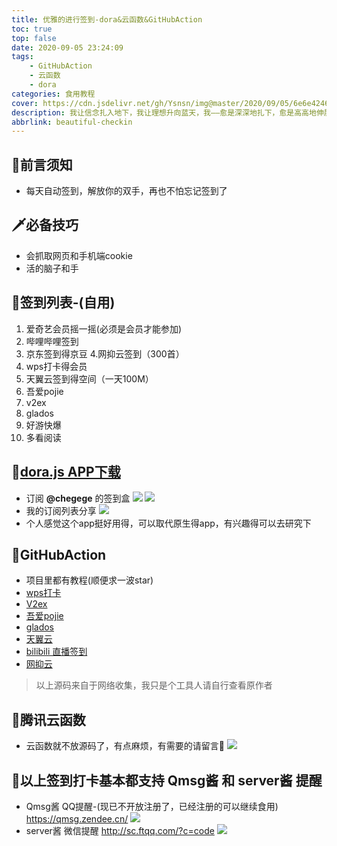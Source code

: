```yaml
---
title: 优雅的进行签到-dora&云函数&GitHubAction
toc: true
top: false
date: 2020-09-05 23:24:09
tags: 
    - GitHubAction
    - 云函数
    - dora
categories: 食用教程
cover: https://cdn.jsdelivr.net/gh/Ysnsn/img@master/2020/09/05/6e6e424698c4ba35ab2c61d0f34355cd.png
description: 我让信念扎入地下，我让理想升向蓝天，我——愈是深深地扎下，愈是高高地伸展，愈是同泥土为伍，愈是有云彩作伴。
abbrlink: beautiful-checkin
---
```


## 🎈前言须知
- 每天自动签到，解放你的双手，再也不怕忘记签到了

## 🗡必备技巧
- 会抓取网页和手机端cookie
- 活的脑子和手

## 📑签到列表-(自用)
1. 爱奇艺会员摇一摇(必须是会员才能参加)
2. 哔哩哔哩签到
3. 京东签到得京豆
4.网抑云签到（300首）
5. wps打卡得会员
6. 天翼云签到得空间（一天100M）
7. 吾爱pojie
8. v2ex
9. glados
10. 好游快爆
11. 多看阅读


## 💊[dora.js APP下载](https://www.coolapk.com/apk/com.linroid.dora)
- 订阅 **@chegege** 的签到盒
![](https://cdn.jsdelivr.net/gh/Ysnsn/img@master/2020/09/05/3b82acaff90c9a7184cb829b5b7e6714.png)
![](https://cdn.jsdelivr.net/gh/Ysnsn/img@master/2020/09/05/cf869c8fc0136ce7c38150a5c900edc1.png)
- 我的订阅列表分享
![](https://cdn.jsdelivr.net/gh/Ysnsn/img@master/2020/09/05/846a2945c8252867b65a428261a7c5a7.png)
- 个人感觉这个app挺好用得，可以取代原生得app，有兴趣得可以去研究下

## 🎯GitHubAction 
- 项目里都有教程(顺便求一波star)
- [wps打卡](https://github.com/Ysnsn/wps-sign) 
- [V2ex](https://github.com/Ysnsn/v2ex-checkin) 
- [吾爱pojie](https://github.com/Ysnsn/52pojie-checkin/actions)
- [glados](https://github.com/Ysnsn/glados-checkin)
- [天翼云](https://github.com/Ysnsn/cloud189-sign)
- [bilibili 直播签到](https://github.com/Ysnsn/bilibili-sign)
- [网抑云](https://github.com/Ysnsn/wangyiyun-action)

> 以上源码来自于网络收集，我只是个工具人请自行查看原作者
## 📌腾讯云函数
- 云函数就不放源码了，有点麻烦，有需要的请留言🔑
![](https://cdn.jsdelivr.net/gh/Ysnsn/img@master/2020/09/05/134058ab0beb7a8dd7da554b50ba3147.png)

## 🍧以上签到打卡基本都支持 **Qmsg酱** 和 **server酱** 提醒
- Qmsg酱 QQ提醒-(现已不开放注册了，已经注册的可以继续食用)  https://qmsg.zendee.cn/
![](https://cdn.jsdelivr.net/gh/Ysnsn/img@master/2020/09/06/cfdfd1f4cc2fff0a7c791d09b0c5cce6.png)
- server酱 微信提醒  http://sc.ftqq.com/?c=code
![](https://cdn.jsdelivr.net/gh/Ysnsn/img@master/2020/09/06/8b7bbe2c552f25ec130fc6334dd3846a.png)